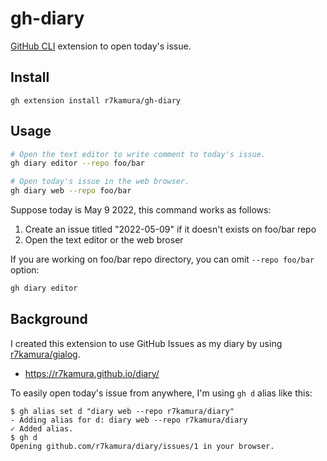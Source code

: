 # gh-diary

[GitHub CLI](https://github.com/cli/cli) extension to open today's issue.

## Install

```
gh extension install r7kamura/gh-diary
```

## Usage

```bash
# Open the text editor to write comment to today's issue.
gh diary editor --repo foo/bar

# Open today's issue in the web browser.
gh diary web --repo foo/bar
```

Suppose today is May 9 2022, this command works as follows:

1. Create an issue titled "2022-05-09" if it doesn't exists on foo/bar repo
2. Open the text editor or the web broser

If you are working on foo/bar repo directory, you can omit `--repo foo/bar` option:

```bash
gh diary editor
```

## Background

I created this extension to use GitHub Issues as my diary by using [r7kamura/gialog](https://github.com/r7kamura/gialog).

- https://r7kamura.github.io/diary/

To easily open today's issue from anywhere, I'm using `gh d` alias like this:

```console
$ gh alias set d "diary web --repo r7kamura/diary"
- Adding alias for d: diary web --repo r7kamura/diary
✓ Added alias.
$ gh d
Opening github.com/r7kamura/diary/issues/1 in your browser.
```
